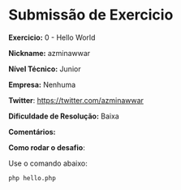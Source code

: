 # Submissão de Exercicio

**Exercicio:** 0 - Hello World

**Nickname:** azminawwar

**Nível Técnico:**  Junior

**Empresa:**  Nenhuma 

**Twitter**: https://twitter.com/azminawwar

**Dificuldade de Resolução:**  Baixa 

**Comentários:**

**Como rodar o desafio**: 

Use o comando abaixo: 
```bash
php hello.php 
```
